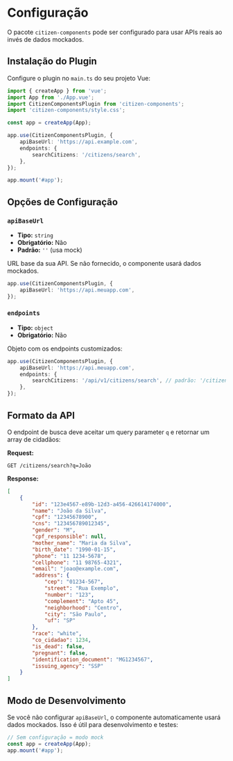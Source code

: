 # Configuração

O pacote `citizen-components` pode ser configurado para usar APIs reais ao invés de dados mockados.

## Instalação do Plugin

Configure o plugin no `main.ts` do seu projeto Vue:

```typescript
import { createApp } from 'vue';
import App from './App.vue';
import CitizenComponentsPlugin from 'citizen-components';
import 'citizen-components/style.css';

const app = createApp(App);

app.use(CitizenComponentsPlugin, {
	apiBaseUrl: 'https://api.example.com',
	endpoints: {
		searchCitizens: '/citizens/search',
	},
});

app.mount('#app');
```

## Opções de Configuração

### `apiBaseUrl`

- **Tipo:** `string`
- **Obrigatório:** Não
- **Padrão:** `''` (usa mock)

URL base da sua API. Se não fornecido, o componente usará dados mockados.

```typescript
app.use(CitizenComponentsPlugin, {
	apiBaseUrl: 'https://api.meuapp.com',
});
```

### `endpoints`

- **Tipo:** `object`
- **Obrigatório:** Não

Objeto com os endpoints customizados:

```typescript
app.use(CitizenComponentsPlugin, {
	apiBaseUrl: 'https://api.meuapp.com',
	endpoints: {
		searchCitizens: '/api/v1/citizens/search', // padrão: '/citizens/search'
	},
});
```

## Formato da API

O endpoint de busca deve aceitar um query parameter `q` e retornar um array de cidadãos:

**Request:**

```
GET /citizens/search?q=João
```

**Response:**

```json
[
	{
		"id": "123e4567-e89b-12d3-a456-426614174000",
		"name": "João da Silva",
		"cpf": "12345678900",
		"cns": "123456789012345",
		"gender": "M",
		"cpf_responsible": null,
		"mother_name": "Maria da Silva",
		"birth_date": "1990-01-15",
		"phone": "11 1234-5678",
		"cellphone": "11 98765-4321",
		"email": "joao@example.com",
		"address": {
			"cep": "01234-567",
			"street": "Rua Exemplo",
			"number": "123",
			"complement": "Apto 45",
			"neighborhood": "Centro",
			"city": "São Paulo",
			"uf": "SP"
		},
		"race": "white",
		"co_cidadao": 1234,
		"is_dead": false,
		"pregnant": false,
		"identification_document": "MG1234567",
		"issuing_agency": "SSP"
	}
]
```

## Modo de Desenvolvimento

Se você não configurar `apiBaseUrl`, o componente automaticamente usará dados mockados. Isso é útil para desenvolvimento e testes:

```typescript
// Sem configuração = modo mock
const app = createApp(App);
app.mount('#app');
```
